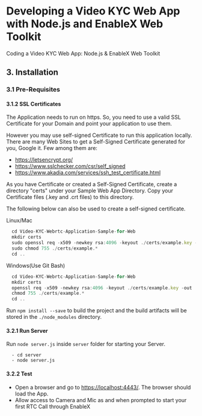 # Developing a Video KYC Web App with Node.js and EnableX Web Toolkit

Coding a Video KYC Web App: Node.js & EnableX Web Toolkit 

## 3. Installation

### 3.1 Pre-Requisites

#### 3.1.2 SSL Certificates

The Application needs to run on https. So, you need to use a valid SSL Certificate for your Domain and point your application to use them.

However you may use self-signed Certificate to run this application locally. There are many Web Sites to get a Self-Signed Certificate generated for you, Google it. Few among them are:

* https://letsencrypt.org/
* https://www.sslchecker.com/csr/self_signed
* https://www.akadia.com/services/ssh_test_certificate.html  

As you have Certificate or created a Self-Signed Certificate, create a directory "certs" under your Sample Web App Directory. Copy your Certificate files (.key and .crt files)  to this directory.

The following below can also be used to create a self-signed certificate.

 Linux/Mac
```javascript
  cd Video-KYC-Webrtc-Application-Sample-for-Web
  mkdir certs
  sudo openssl req -x509 -newkey rsa:4096 -keyout ./certs/example.key -out ./certs/example.crt -days 10000 -nodes
  sudo chmod 755 ./certs/example.*
  cd ..
```
Windows(Use Git Bash)
```javascript
  cd Video-KYC-Webrtc-Application-Sample-for-Web
  mkdir certs
  openssl req -x509 -newkey rsa:4096 -keyout ./certs/example.key -out ./certs/example.crt -days 10000 -nodes
  chmod 755 ./certs/example.*
  cd ..
```

Run `npm install --save` to build the project and the build artifacts will be stored in the `./node_modules` directory.

#### 3.2.1 Run Server

Run `node server.js` inside `server` folder for starting your Server. 

```
  - cd server
  - node server.js

```


#### 3.2.2 Test 

* Open a browser and go to [https://localhost:4443/](https://localhost:4443/). The browser should load the App. 
* Allow access to Camera and Mic as and when prompted to start your first RTC Call through EnableX


